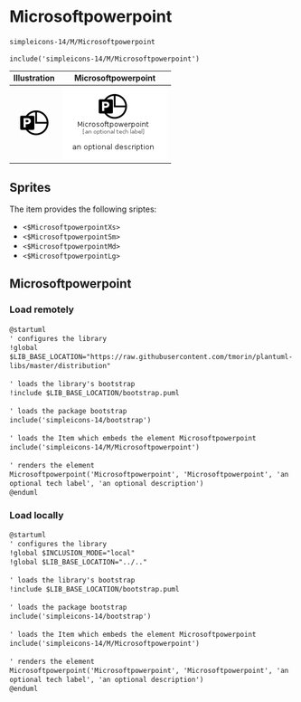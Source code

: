 # Microsoftpowerpoint


```text
simpleicons-14/M/Microsoftpowerpoint
```

```text
include('simpleicons-14/M/Microsoftpowerpoint')
```



| Illustration | Microsoftpowerpoint |
| :---: | :---: |
| ![illustration for Illustration](../../simpleicons-14/M/Microsoftpowerpoint.png) | ![illustration for Microsoftpowerpoint](../../simpleicons-14/M/Microsoftpowerpoint.Local.png) |



## Sprites
The item provides the following sriptes:

- `<$MicrosoftpowerpointXs>`
- `<$MicrosoftpowerpointSm>`
- `<$MicrosoftpowerpointMd>`
- `<$MicrosoftpowerpointLg>`





## Microsoftpowerpoint

### Load remotely
```plantuml
@startuml
' configures the library
!global $LIB_BASE_LOCATION="https://raw.githubusercontent.com/tmorin/plantuml-libs/master/distribution"

' loads the library's bootstrap
!include $LIB_BASE_LOCATION/bootstrap.puml

' loads the package bootstrap
include('simpleicons-14/bootstrap')

' loads the Item which embeds the element Microsoftpowerpoint
include('simpleicons-14/M/Microsoftpowerpoint')

' renders the element
Microsoftpowerpoint('Microsoftpowerpoint', 'Microsoftpowerpoint', 'an optional tech label', 'an optional description')
@enduml
```

### Load locally
```plantuml
@startuml
' configures the library
!global $INCLUSION_MODE="local"
!global $LIB_BASE_LOCATION="../.."

' loads the library's bootstrap
!include $LIB_BASE_LOCATION/bootstrap.puml

' loads the package bootstrap
include('simpleicons-14/bootstrap')

' loads the Item which embeds the element Microsoftpowerpoint
include('simpleicons-14/M/Microsoftpowerpoint')

' renders the element
Microsoftpowerpoint('Microsoftpowerpoint', 'Microsoftpowerpoint', 'an optional tech label', 'an optional description')
@enduml
```

